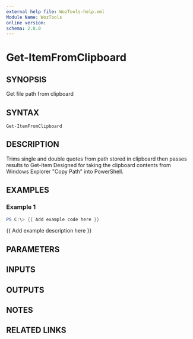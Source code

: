 ```yaml
---
external help file: WozTools-help.xml
Module Name: WozTools
online version:
schema: 2.0.0
---
```


# Get-ItemFromClipboard

## SYNOPSIS
Get file path from clipboard

## SYNTAX

```
Get-ItemFromClipboard
```

## DESCRIPTION
Trims single and double quotes from path stored in clipboard then passes results to Get-Item
Designed for taking the clipboard contents from Windows Explorer "Copy Path" into PowerShell.

## EXAMPLES

### Example 1
```powershell
PS C:\> {{ Add example code here }}
```

{{ Add example description here }}

## PARAMETERS

## INPUTS

## OUTPUTS

## NOTES

## RELATED LINKS
